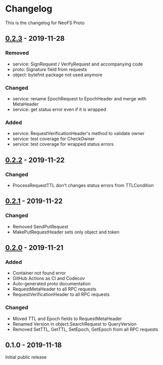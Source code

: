 # Changelog
This is the changelog for NeoFS Proto

## [0.2.3] - 2019-11-28

### Removed
- service: SignRequest / VerifyRequest and accompanying code 
- proto: Signature field from requests
- object: bytefmt package not used anymore   

### Changed
- service: rename EpochRequest to EpochHeader and merge with MetaHeader
- service: get status error even if it is wrapped

### Added
- service: RequestVerificationHeader's method to validate owner
- service: test coverage for CheckOwner
- service: test coverage for wrapped status errors

## [0.2.2] - 2019-11-22

### Changed
- ProcessRequestTTL don't changes status errors from TTLCondition 

## [0.2.1] - 2019-11-22

### Changed
- Removed SendPutRequest
- MakePutRequestHeader sets only object and token 

## [0.2.0] - 2019-11-21

### Added
- Container not found error 
- GitHub Actions as CI and Codecov 
- Auto-generated proto documentation
- RequestMetaHeader to all RPC requests
- RequestVerificationHeader to all RPC requests

### Changed
- Moved TTL and Epoch fields to RequestMetaHeader
- Renamed Version in object.SearchRequest to QueryVersion
- Removed SetTTL, GetTTL, SetEpoch, GetEpoch from all RPC requests  

## 0.1.0 - 2019-11-18

Initial public release

[0.2.0]: https://github.com/nspcc-dev/neofs-proto/compare/v0.1.0...v0.2.0
[0.2.1]: https://github.com/nspcc-dev/neofs-proto/compare/v0.2.0...v0.2.1
[0.2.2]: https://github.com/nspcc-dev/neofs-proto/compare/v0.2.1...v0.2.2
[0.2.3]: https://github.com/nspcc-dev/neofs-proto/compare/v0.2.2...v0.2.3
